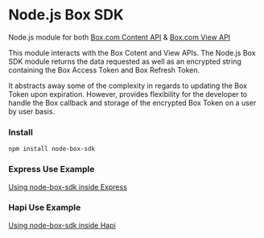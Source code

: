 # Node.js Box SDK

Node.js module for both [Box.com Content API](https://box-content.readme.io/) & [Box.com View API](https://box-view.readme.io/)

This module interacts with the Box Cotent and View APIs.  The Node.js Box SDK module returns the data requested as well as an encrypted string containing the Box Access Token and Box Refresh Token.  

It abstracts away some of the complexity in regards to updating the Box Token upon expiration.  However, provides flexibility for the developer to handle the Box callback and storage of the encrypted Box Token on a user by user basis.  


### Install
    npm install node-box-sdk
    
### Express Use Example
[Using node-box-sdk inside Express](https://github.com/cydneymikel/node-box-sdk/tree/master/examples/express)

### Hapi Use Example
[Using node-box-sdk inside Hapi](https://github.com/cydneymikel/node-box-sdk/tree/master/examples/hapi)

